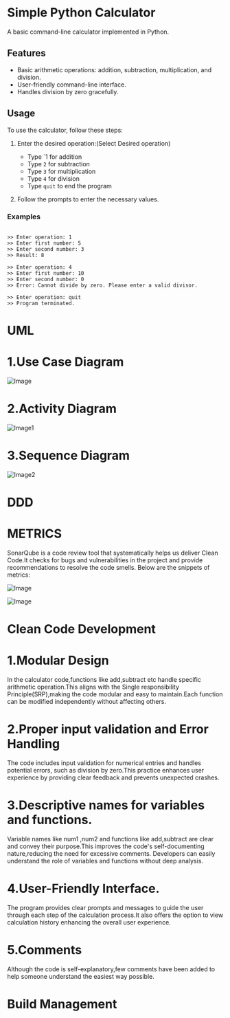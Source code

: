 # Simple Python Calculator

A basic command-line calculator implemented in Python.

## Features

- Basic arithmetic operations: addition, subtraction, multiplication, and division.
- User-friendly command-line interface.
- Handles division by zero gracefully.

## Usage

To use the calculator, follow these steps:

1. Enter the desired operation:(Select Desired operation)
   - Type `1 for addition
   - Type `2` for subtraction
   - Type `3` for multiplication
   - Type `4` for division
   - Type `quit` to end the program

2. Follow the prompts to enter the necessary values.

### Examples

```plaintext

>> Enter operation: 1
>> Enter first number: 5
>> Enter second number: 3
>> Result: 8

>> Enter operation: 4
>> Enter first number: 10
>> Enter second number: 0
>> Error: Cannot divide by zero. Please enter a valid divisor.

>> Enter operation: quit
>> Program terminated.

``````
# UML

# 1.Use Case Diagram

![Image](usecasediagram.png)

# 2.Activity Diagram

![Image1](activitydiagram.png)

# 3.Sequence Diagram

![Image2](sequencediagram.png)

# DDD

# METRICS

SonarQube is a code review tool that systematically helps us deliver Clean Code.It checks for bugs and vulnerabilities in the project and provide recommendations to resolve the code smells.
Below are the snippets of metrics:

![Image](Sonarqube1.png)

![Image](SonarQube2.png)

# Clean Code Development

# 1.Modular Design
In the calculator code,functions like add,subtract etc handle specific arithmetic operation.This aligns with the Single responsibility Principle(SRP),making the code modular and easy to maintain.Each function can be modified independently without affecting others.

# 2.Proper input validation and Error Handling
The code includes input validation for numerical entries and handles potential errors, such as division by zero.This practice enhances user experience by providing clear feedback and prevents unexpected crashes.

# 3.Descriptive names for variables and functions.
Variable names like num1 ,num2 and functions like add,subtract are clear and convey their purpose.This improves the code's self-documenting nature,reducing the need for excessive comments.
Developers can easily understand the role of variables and functions without deep analysis.

# 4.User-Friendly Interface.
The program provides clear prompts and messages to guide the user through each step of the calculation process.It also offers the option to view calculation history enhancing the overall user experience.

# 5.Comments
Although the code is self-explanatory,few comments have been added to help someone understand the easiest way possible.

# Build Management


